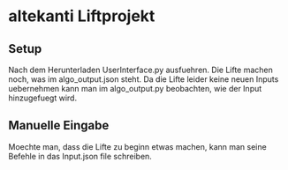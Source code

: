# altekanti Liftprojekt
## Setup
Nach dem Herunterladen UserInterface.py ausfuehren. Die Lifte machen noch, was im algo_output.json steht. Da die Lifte leider keine neuen Inputs uebernehmen kann man im algo_output.py beobachten, wie der Input hinzugefuegt wird. 
## Manuelle Eingabe
Moechte man, dass die Lifte zu beginn etwas machen, kann man seine Befehle in das Input.json file schreiben.
